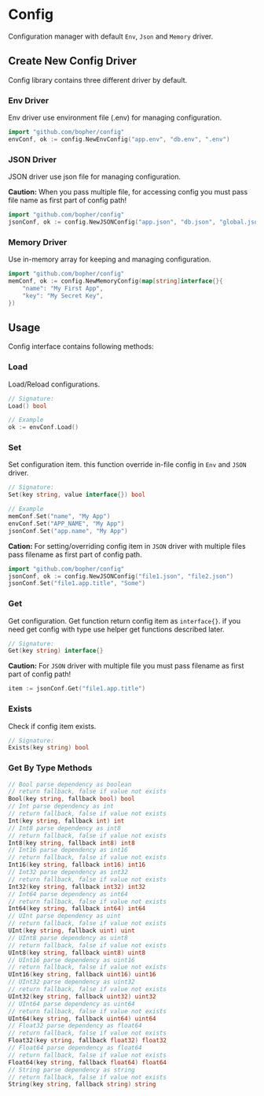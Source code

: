 # Config

Configuration manager with default `Env`, `Json` and `Memory` driver.

## Create New Config Driver

Config library contains three different driver by default.

### Env Driver

Env driver use environment file (.env) for managing configuration.

```go
import "github.com/bopher/config"
envConf, ok := config.NewEnvConfig("app.env", "db.env", ".env")
```

### JSON Driver

JSON driver use json file for managing configuration.

**Caution:** When you pass multiple file, for accessing config you must pass file name as first part of config path!

```go
import "github.com/bopher/config"
jsonConf, ok := config.NewJSONConfig("app.json", "db.json", "global.json")
```

### Memory Driver

Use in-memory array for keeping and managing configuration.

```go
import "github.com/bopher/config"
memConf, ok := config.NewMemoryConfig(map[string]interface{}{
    "name": "My First App",
    "key": "My Secret Key",
})
```

## Usage

Config interface contains following methods:

### Load

Load/Reload configurations.

```go
// Signature:
Load() bool

// Example
ok := envConf.Load()
```

### Set

Set configuration item. this function override in-file config in `Env` and `JSON` driver.

```go
// Signature:
Set(key string, value interface{}) bool

// Example
memConf.Set("name", "My App")
envConf.Set("APP_NAME", "My App")
jsonConf.Set("app.name", "My App")
```

**Cation:** For setting/overriding config item in `JSON` driver with multiple files pass filename as first part of config path.

```go
import "github.com/bopher/config"
jsonConf, ok := config.NewJSONConfig("file1.json", "file2.json")
jsonConf.Set("file1.app.title", "Some")
```

### Get

Get configuration. Get function return config item as `interface{}`. if you need get config with type use helper get functions described later.

```go
// Signature:
Get(key string) interface{}
```

**Caution:** For `JSON` driver with multiple file you must pass filename as first part of config path!

```go
item := jsonConf.Get("file1.app.title")
```

### Exists

Check if config item exists.

```go
// Signature:
Exists(key string) bool
```

### Get By Type Methods

```go
// Bool parse dependency as boolean
// return fallback, false if value not exists
Bool(key string, fallback bool) bool
// Int parse dependency as int
// return fallback, false if value not exists
Int(key string, fallback int) int
// Int8 parse dependency as int8
// return fallback, false if value not exists
Int8(key string, fallback int8) int8
// Int16 parse dependency as int16
// return fallback, false if value not exists
Int16(key string, fallback int16) int16
// Int32 parse dependency as int32
// return fallback, false if value not exists
Int32(key string, fallback int32) int32
// Int64 parse dependency as int64
// return fallback, false if value not exists
Int64(key string, fallback int64) int64
// UInt parse dependency as uint
// return fallback, false if value not exists
UInt(key string, fallback uint) uint
// UInt8 parse dependency as uint8
// return fallback, false if value not exists
UInt8(key string, fallback uint8) uint8
// UInt16 parse dependency as uint16
// return fallback, false if value not exists
UInt16(key string, fallback uint16) uint16
// UInt32 parse dependency as uint32
// return fallback, false if value not exists
UInt32(key string, fallback uint32) uint32
// UInt64 parse dependency as uint64
// return fallback, false if value not exists
UInt64(key string, fallback uint64) uint64
// Float32 parse dependency as float64
// return fallback, false if value not exists
Float32(key string, fallback float32) float32
// Float64 parse dependency as float64
// return fallback, false if value not exists
Float64(key string, fallback float64) float64
// String parse dependency as string
// return fallback, false if value not exists
String(key string, fallback string) string
```
